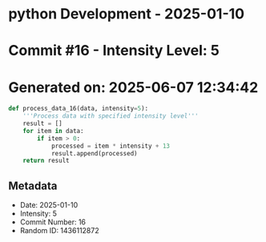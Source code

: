 ﻿# python Development - 2025-01-10
# Commit #16 - Intensity Level: 5
# Generated on: 2025-06-07 12:34:42
```python
def process_data_16(data, intensity=5):
    '''Process data with specified intensity level'''
    result = []
    for item in data:
        if item > 0:
            processed = item * intensity + 13
            result.append(processed)
    return result
```
## Metadata
- Date: 2025-01-10
- Intensity: 5
- Commit Number: 16
- Random ID: 1436112872
